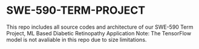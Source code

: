 # SWE-590-TERM-PROJECT
This repo includes all source codes and architecture of our SWE-590 Term Project, ML Based Diabetic Retinopathy Application
Note: The TensorFlow model is not avaliable in this repo due to size limitations.
